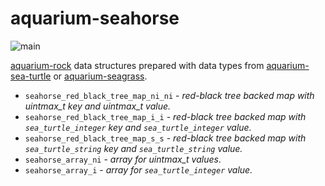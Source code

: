 # aquarium-seahorse

![main](https://github.com/pretore/aquarium-seahorse/actions/workflows/cmake.yml/badge.svg?branch=main)

[aquarium-rock](https://github.com/pretore/aquarium-rock) data structures 
prepared with data types from 
[aquarium-sea-turtle](https://github.com/pretore/aquarium-sea-turtle) or 
[aquarium-seagrass](https://github.com/pretore/aquarium-seagrass).

- ``seahorse_red_black_tree_map_ni_ni`` - _red-black tree backed map with 
  uintmax_t key and uintmax_t value._
- ``seahorse_red_black_tree_map_i_i`` - _red-black tree backed map with 
  ``sea_turtle_integer`` key and ``sea_turtle_integer`` value._
- ``seahorse_red_black_tree_map_s_s`` - _red-black tree backed map with 
  ``sea_turtle_string`` key and ``sea_turtle_string`` value._
- ``seahorse_array_ni`` - _array for uintmax_t values_.
- ``seahorse_array_i`` - _array for ``sea_turtle_integer`` value._
